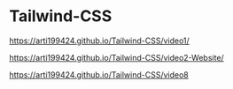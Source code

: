 # Tailwind-CSS

https://arti199424.github.io/Tailwind-CSS/video1/

https://arti199424.github.io/Tailwind-CSS/video2-Website/

https://arti199424.github.io/Tailwind-CSS/video8
